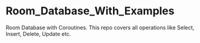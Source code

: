 # Room_Database_With_Examples
Room Database with Coroutines. This repo covers all operations like Select, Insert, Delete, Update etc.
